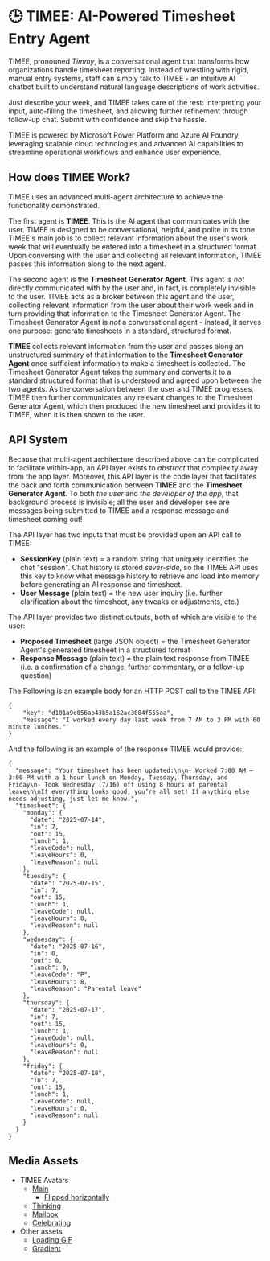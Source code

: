# 🕒 TIMEE: AI-Powered **Time**sheet **E**ntry Agent
TIMEE, pronouned *Timmy*, is a conversational agent that transforms how organizations handle timesheet reporting. Instead of wrestling with rigid, manual entry systems, staff can simply talk to TIMEE - an intuitive AI chatbot built to understand natural language descriptions of work activities.

Just describe your week, and TIMEE takes care of the rest: interpreting your input, auto-filling the timesheet, and allowing further refinement through follow-up chat. Submit with confidence and skip the hassle.

TIMEE is powered by Microsoft Power Platform and Azure AI Foundry, leveraging scalable cloud technologies and advanced AI capabilities to streamline operational workflows and enhance user experience.

## How does TIMEE Work?
TIMEE uses an advanced multi-agent architecture to achieve the functionality demonstrated. 

The first agent is **TIMEE**. This is the AI agent that communicates with the user. TIMEE is designed to be conversational, helpful, and polite in its tone. TIMEE's main job is to collect relevant information about the user's work week that will eventually be entered into a timesheet in a structured format. Upon conversing with the user and collecting all relevant information, TIMEE passes this information along to the next agent.

The second agent is the **Timesheet Generator Agent**. This agent is *not* directly communicated with by the user and, in fact, is completely invisible to the user. TIMEE acts as a broker between this agent and the user, collecting relevant information from the user about their work week and in turn providing that information to the Timesheet Generator Agent. The Timesheet Generator Agent is *not* a conversational agent - instead, it serves one purpose: generate timesheets in a standard, structured format.

**TIMEE** collects relevant information from the user and passes along an unstructured summary of that information to the **Timesheet Generator Agent** once sufficient information to make a timesheet is collected.  The Timesheet Generator Agent takes the summary and converts it to a standard structured format that is understood and agreed upon between the two agents. As the conversation between the user and TIMEE progresses, TIMEE then further communicates any relevant changes to the Timesheet Generator Agent, which then produced the new timesheet and provides it to TIMEE, when it is then shown to the user.

## API System
Because that multi-agent architecture described above can be complicated to facilitate within-app, an API layer exists to *abstract* that complexity away from the app layer. Moreover, this API layer is the code layer that facilitates the back and forth communication between **TIMEE** and the **Timesheet Generator Agent**. To both *the user* and *the developer of the app*, that background process is invisible; all the user and developer see are messages being submitted to TIMEE and a response message and timesheet coming out!

The API layer has two inputs that must be provided upon an API call to TIMEE:
- **SessionKey** (plain text) = a random string that uniquely identifies the chat "session". Chat history is stored *sever-side*, so the TIMEE API uses this key to know what message history to retrieve and load into memory before generating an AI response and timesheet.
- **User Message** (plain text) = the new user inquiry (i.e. further clarification about the timesheet, any tweaks or adjustments, etc.)

The API layer provides two distinct outputs, both of which are visible to the user:
- **Proposed Timesheet** (large JSON object) = the Timesheet Generator Agent's generated timesheet in a structured format
- **Response Message** (plain text) = the plain text response from TIMEE (i.e. a confirmation of a change, further commentary, or a follow-up question)

The Following is an example body for an HTTP POST call to the TIMEE API:
```
{
    "key": "d101a9c056ab43b5a162ac3084f555aa",
    "message": "I worked every day last week from 7 AM to 3 PM with 60 minute lunches."
}
```

And the following is an example of the response TIMEE would provide:
```
{
  "message": "Your timesheet has been updated:\n\n- Worked 7:00 AM – 3:00 PM with a 1-hour lunch on Monday, Tuesday, Thursday, and Friday\n- Took Wednesday (7/16) off using 8 hours of parental leave\n\nIf everything looks good, you’re all set! If anything else needs adjusting, just let me know.",
  "timesheet": {
    "monday": {
      "date": "2025-07-14",
      "in": 7,
      "out": 15,
      "lunch": 1,
      "leaveCode": null,
      "leaveHours": 0,
      "leaveReason": null
    },
    "tuesday": {
      "date": "2025-07-15",
      "in": 7,
      "out": 15,
      "lunch": 1,
      "leaveCode": null,
      "leaveHours": 0,
      "leaveReason": null
    },
    "wednesday": {
      "date": "2025-07-16",
      "in": 0,
      "out": 0,
      "lunch": 0,
      "leaveCode": "P",
      "leaveHours": 8,
      "leaveReason": "Parental leave"
    },
    "thursday": {
      "date": "2025-07-17",
      "in": 7,
      "out": 15,
      "lunch": 1,
      "leaveCode": null,
      "leaveHours": 0,
      "leaveReason": null
    },
    "friday": {
      "date": "2025-07-18",
      "in": 7,
      "out": 15,
      "lunch": 1,
      "leaveCode": null,
      "leaveHours": 0,
      "leaveReason": null
    }
  }
}
```

## Media Assets
- TIMEE Avatars
  - [Main](https://i.imgur.com/kVoZQlJ.png)
    - [Flipped horizontally](https://i.imgur.com/Db1RQUy.png)
  - [Thinking](https://i.imgur.com/QTOdNxJ.png)
  - [Mailbox](https://i.imgur.com/T1rFNN3.png)
  - [Celebrating](https://i.imgur.com/0adH6TQ.png)
- Other assets
  - [Loading GIF](https://i.imgur.com/DCePhoO.gif)
  - [Gradient](https://i.imgur.com/dUNT54U.jpeg)